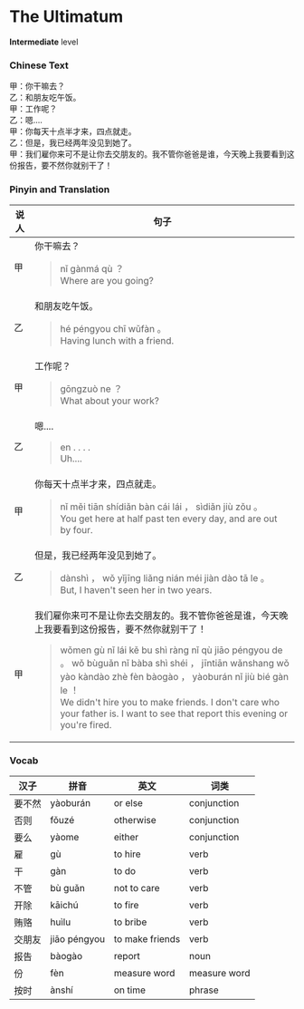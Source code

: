 # The Ultimatum
**Intermediate** level
### Chinese Text
甲：你干嘛去？<br />乙：和朋友吃午饭。<br />甲：工作呢？<br />乙：嗯....<br />甲：你每天十点半才来，四点就走。<br />乙：但是，我已经两年没见到她了。<br />甲：我们雇你来可不是让你去交朋友的。我不管你爸爸是谁，今天晚上我要看到这份报告，要不然你就别干了！

### Pinyin and Translation
|说人|句子|
|----|----|
|甲|你干嘛去？<blockquote>nǐ gànmá qù ？<br />Where are you going?</blockquote>|
|乙|和朋友吃午饭。<blockquote>hé péngyou chī wǔfàn 。<br />Having lunch with a friend.</blockquote>|
|甲|工作呢？<blockquote>gōngzuò ne ？<br />What about your work?</blockquote>|
|乙|嗯....<blockquote>en . . . .<br />Uh....</blockquote>|
|甲|你每天十点半才来，四点就走。<blockquote>nǐ měi tiān shídiǎn bàn cái lái ， sìdiǎn jiù zǒu 。<br />You get here at half past ten every day, and are out by four.</blockquote>|
|乙|但是，我已经两年没见到她了。<blockquote>dànshì ， wǒ yǐjīng liǎng nián méi jiàn dào tā le 。<br />But, I haven't seen her in two years.</blockquote>|
|甲|我们雇你来可不是让你去交朋友的。我不管你爸爸是谁，今天晚上我要看到这份报告，要不然你就别干了！<blockquote>wǒmen gù nǐ lái kě bu shì ràng nǐ qù jiāo péngyou de 。 wǒ bùguǎn nǐ bàba shì shéi ， jīntiān wǎnshang wǒ yào kàndào zhè fèn bàogào ， yàoburán nǐ jiù bié gàn le ！<br />We didn't hire you to make friends. I don't care who your father is. I want to see that report this evening or you're fired.</blockquote>|
### Vocab
|汉子|拼音|英文|词类|
|----|----|----|----|
|要不然|yàoburán|or else|conjunction|
|否则|fǒuzé|otherwise|conjunction|
|要么|yàome|either|conjunction|
|雇|gù|to hire|verb|
|干|gàn|to do|verb|
|不管|bù guǎn|not to care|verb|
|开除|kāichú|to fire|verb|
|贿赂|huìlu|to bribe|verb|
|交朋友|jiāo péngyou|to make friends|verb|
|报告|bàogào|report|noun|
|份|fèn|measure word|measure word|
|按时|ànshí|on time|phrase|